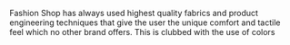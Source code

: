 Fashion Shop has always used highest quality fabrics and product engineering techniques that give the user the unique comfort and tactile feel which no other brand offers. This is clubbed with the use of colors 
